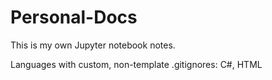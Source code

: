 # Personal-Docs
This is my own Jupyter notebook notes.

Languages with custom, non-template .gitignores: C#, HTML
